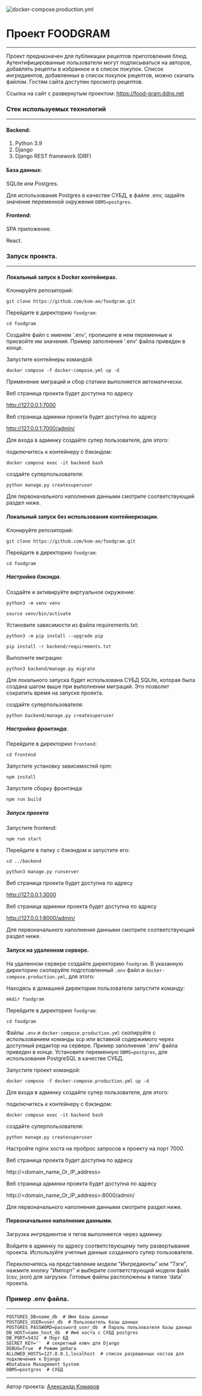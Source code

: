 ![docker-compose.production.yml](https://github.com/kom-ae/foodgram/actions/workflows/main.yml/badge.svg)

# Проект FOODGRAM
___
Проект предназначен для публикации рецептов приготовления блюд. Аутентифицированные пользователи могут подписываться на авторов,
добавлять рецепты в избранное и в список покупок. Список ингредиентов, добавленных в список покупок рецептов, можно скачать файлом. 
Гостям сайта доступен просмотр рецептов.

Ссылка на сайт с развернутым проектом: https://food-gram.ddns.net

### Стек используемых технологий
___
#### Backend:
1. Python 3.9
2. Django
3. Django REST framework (DRF)

#### База данных:
SQLite или Postgres.

Для использования Postgres в качестве СУБД,  в файле .env, задайте значение переменной окружения `DBMS=postgres`.

#### Frontend:
SPA приложение.

React.

### Запуск проекта.
___
#### Локальный запуск в Docker контейнерах.

Клонируйте репозиторий:

`git clone https://github.com/kom-ae/foodgram.git`

Перейдите в директорию `foodgram`:

`cd foodgram`

Создайте файл с именем '.env', пропишите в нем  переменные и присвойте им значения.
Пример заполнения '.env' файла приведен в конце.

Запустите контейнеры командой:

`docker compose -f docker-compose.yml up -d`

Применение миграций и сбор статики выполняется автоматически.

Веб страница проекта будет доступна по адресу

http://127.0.0.1:7000

Веб страница админки проекта будет доступна по адресу

http://127.0.0.1:7000/admin/

Для входа в админку создайте супер пользователя, для этого:

подключитесь к контейнеру с бэкэндом:

`docker compose exec -it backend bash`

создайте суперпользователя:

`python manage.py createsuperuser`

Для первоначального наполнения данными смотрите соответствующий раздел ниже.

#### Локальный запуск без использования контейнеризации.

Клонируйте репозиторий:

`git clone https://github.com/kom-ae/foodgram.git`

Перейдите в директорию `foodgram`:

`cd foodgram`

##### Настройка бэкэнда.

Cоздайте и активируйте виртуальное окружение:

`python3 -m venv venv`

`source venv/bin/activate`

Установите зависимости из файла requirements.txt:

`python3 -m pip install --upgrade pip`

`pip install -r backend/requirements.txt`

Выполните миграции:

`python3 backend/manage.py migrate`

Для локального запуска будет использована СУБД SQLite, которая была создана шагом выше при выполнении миграций. Это позволит сократить время на запуске проекта.

создайте суперпользователя:

`python backend/manage.py createsuperuser`

##### Настройка фронтэнда.

Перейдите в директорию `frontend`:

`cd frontend`

Запустите установку зависимостей npm:

`npm install`

Запустите сборку фронтэнда:

`npm run build`

##### Запуск проекта

Запустите frontend:

`npm run start`

Перейдите в папку с бэкэндом и запустите его:

`cd ../backend`

`python3 manage.py runserver`

Веб страница проекта будет доступна по адресу

http://127.0.0.1:3000

Веб страница админки проекта будет доступна по адресу

http://127.0.0.1:8000/admin/

Для первоначального наполнения данными смотрите соответствующий раздел ниже.

#### Запуск на удаленном сервере.
На удаленном сервере создайте директорию `foodgram`. В указанную директорию скопируйте подготовленный `.env` файл и `docker-compose.production.yml`, для этого:

Находясь в домашней директории пользователя запустите команду:

`mkdir foodgram`

Перейдите в директорию `foodgram`:

`cd foodgram`

Файлы `.env` и `docker-compose.production.yml` скопируйте с использованием команды scp или вставкой содержимого через доступный редактор на сервере. Пример заполнения '.env' файла приведен в конце. Установите переменную `DBMS=postgres`, для использования PostgreSQL в качестве СУБД. 

Запустите проект командой:

`docker compose -f docker-compose.production.yml up -d`

Для входа в админку создайте супер пользователя, для этого:

подключитесь к контейнеру с бэкэндом:

`docker compose exec -it backend bash`

создайте суперпользователя:

`python manage.py createsuperuser`

Настройте nginx хоста на проброс запросов к проекту на порт 7000.

Веб страница проекта будет доступна по адресу

http://<domain_name_Or_IP_address>

Веб страница админки проекта будет доступна по адресу

http://<domain_name_Or_IP_address>:8000/admin/

Для первоначального наполнения данными смотрите раздел ниже.

#### Первоначальное наполнение данными. 

Загрузка ингредиентов и тегов выполняется через админку.

Войдите в админку по адресу соответствующему типу развертывания проекта. Используйте учетные данные созданного супер пользователя.

Переключитесь на представление модели "Ингредиенты" или "Тэги", нажмите кнопку "Импорт" и выберите соответствующий модели файл (csv, json) для загрузки. Готовые файлы расположены в папке 'data' проекта.

### Пример .env файла.
___

```
POSTGRES_DB=name_db  # Имя базы данных 
POSTGRES_USER=user_db  # Пользователь базы данных
POSTGRES_PASSWORD=password_user_db  # Пароль пользователя базы данных
DB_HOST=name_host_db  # Имя хоста с СУБД postgres
DB_PORT=5432  # Порт БД
SECRET_KEY=''  # секретный ключ для Django
DEBUG=True  # Режим дебага
ALLOWED_HOSTS=127.0.0.1,localhost  # список разрешенных хостов для подключения к Django
#Database Management System
DBMS=postgres  # СУБД 
```

___
Автор проекта: [Александр Комаров](https://github.com/kom-ae/)

